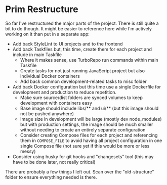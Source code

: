 # Prim Restructure

So far I've restructured the major parts of the project. There is still quite a bit to do though. It might be easier
to reference here while I'm actively working on it than put in a separate app:

- Add back StyleLint to UI projects and to the frontend
- Add back Taskfiles but, this time, create them for each project and include in main Taskfile
  - Where it makes sense, use TurboRepo run commands within main Taskfile
  - Create tasks for not just running JavaScript project but also individual Docker containers
  - Add back common development-related tasks to misc folder
- Add back Docker configuration but this time use a single Dockerfile for development and production to reduce repetition.
  - Make sure source/dist folders are synced volumes to keep development with containers easy
  - Base image should include libs/** and  ui/** (but this image should not be pushed anywhere)
  - Image size in development will be large (mostly dev node_modules) but with production settings, the image should be much smaller without needing to create an entirely separate configuration
  - Consider creating Compose files for each project and referencing them in `COMPOSE_FILE` to avoid having all project configuration in one single Compose file (not sure yet if this would be more or less messy)
- Consider using husky for git hooks and "changesets" tool (this may have to be done later, not really critical)


There are probably a few things I left out. Scan over the "old-structure" folder to ensure everything needed is there.